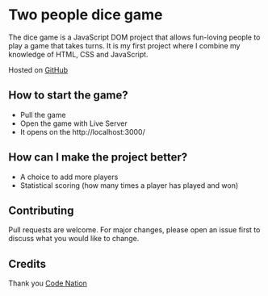# Two people dice game

The dice game is a JavaScript DOM project that allows fun-loving people to play a game that takes turns. It is my first project where I combine my knowledge of HTML, CSS and JavaScript.

Hosted on [GitHub](https://jessika8.github.io/dicegame/)

## How to start the game?

- Pull the game
- Open the game with Live Server
- It opens on the http://localhost:3000/

## How can I make the project better?

- A choice to add more players
- Statistical scoring (how many times a player has played and won)

## Contributing
Pull requests are welcome. For major changes, please open an issue first to discuss what you would like to change.


## Credits
Thank you [Code Nation](https://wearecodenation.com/)

